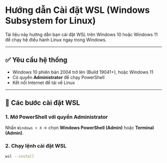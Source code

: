 # Hướng dẫn Cài đặt WSL (Windows Subsystem for Linux)

Tài liệu này hướng dẫn bạn cài đặt WSL trên Windows 10 hoặc Windows 11 để chạy hệ điều hành Linux ngay trong Windows.

---

## ✅ Yêu cầu hệ thống

- Windows 10 phiên bản 2004 trở lên (Build 19041+), hoặc Windows 11  
- Có quyền **Administrator** để chạy PowerShell  
- Kết nối Internet để tải về Linux

---

## 🚀 Các bước cài đặt WSL

### 1. Mở PowerShell với quyền Administrator

Nhấn `Windows + X` → chọn **Windows PowerShell (Admin)** hoặc **Terminal (Admin)**.

### 2. Chạy lệnh cài đặt WSL

```bash
wsl --install
